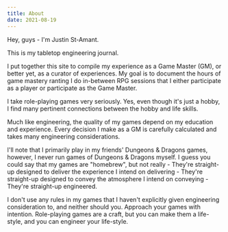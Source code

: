 ```yaml
---
title: About
date: 2021-08-19
---
```


Hey, guys - I'm Justin St-Amant.

This is my tabletop engineering journal.

I put together this site to compile my experience as a Game Master (GM), or
better yet, as a curator of experiences. My goal is to document the hours of
game mastery ranting I do in-between RPG sessions that I either participate as a
player or participate as the Game Master.

I take role-playing games very seriously. Yes, even though it's just a hobby, I
find many pertinent connections between the hobby and life skills.

Much like engineering, the quality of my games depend on my education and
experience. Every decision I make as a GM is carefully calculated and takes
many engineering considerations.

I'll note that I primarily play in my friends' Dungeons & Dragons games,
however, I never run games of Dungeons & Dragons myself. I guess you could
say that my games are "homebrew", but not really - They're straight-up designed
to deliver the experience I intend on delivering - They're straight-up designed
to convey the atmosphere I intend on conveying - They're straight-up
engineered.

I don't use any rules in my games that I haven't explicitly given engineering
consideration to, and neither should you. Approach your games with intention.
Role-playing games are a craft, but you can make them a life-style, and you can
engineer your life-style.

